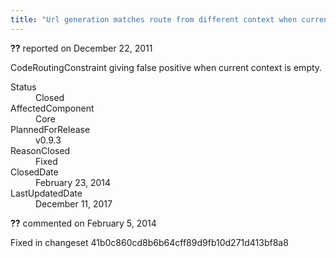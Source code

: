 ```yaml
---
title: "Url generation matches route from different context when current context is empty (root namespace) #674"
---
```

<div class="issue-report"><div class="issue-header"><b>??</b> reported on <time datetime="2011-12-22T18:12:26.99-08:00" title="2011-12-22T18:12:26.99-08:00">December 22, 2011</time></div><div class="issue-message" markdown="1">

CodeRoutingConstraint giving false positive when current context is empty.

</div><div class="issue-footer"><dl><dt>Status</dt><dd>Closed</dd><dt>AffectedComponent</dt><dd>Core</dd><dt>PlannedForRelease</dt><dd>v0.9.3</dd><dt>ReasonClosed</dt><dd>Fixed</dd><dt>ClosedDate</dt><dd><time datetime="2014-02-23T19:00:51.357-08:00" title="2014-02-23T19:00:51.357-08:00">February 23, 2014</time></dd><dt>LastUpdatedDate</dt><dd><time datetime="2017-12-11T02:15:56.247-08:00" title="2017-12-11T02:15:56.247-08:00">December 11, 2017</time></dd></dl></div></div><div id="comment-132733" class="issue-comment"><div class="issue-header"><b>??</b> commented on <time datetime="2014-02-05T11:42:29.9-08:00" title="2014-02-05T11:42:29.9-08:00">February 5, 2014</time></div><div class="issue-message" markdown="1">

Fixed in changeset 41b0c860cd8b6b64cff89d9fb10d271d413bf8a8

</div></div>